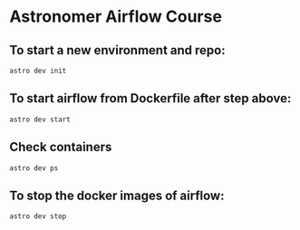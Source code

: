 # Astronomer Airflow Course

## To start a new environment and repo:
```
astro dev init
```

## To start airflow from Dockerfile after step above:
```
astro dev start
```

## Check containers
```
astro dev ps
```

## To stop the docker images of airflow:
```
astro dev stop
```
